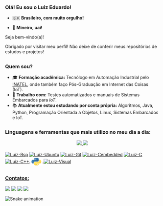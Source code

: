 ### Olá! Eu sou o Luiz Eduardo!

 - 🇧🇷 **Brasileiro, com muito orgulho!**
 
 - 🔺 **Mineiro, uai!**
 
Seja bem-vindo(a)!

Obrigado por visitar meu perfil! 
Não deixe de conferir meus repositórios de estudos e projetos!
##
### Quem sou?
 
  - 🎓 **Formação acadêmica:** Tecnólogo em Automação Industrial pelo [INATEL](https://inatel.br/home/), onde também faço Pós-Graduação em Internet das Coisas (IoT).
 - 👔 **Trabalho com:** Testes automatizados e manuais de Sistemas Embarcados para *IoT*.
 - 📚 **Atualmente estou estudando por conta própria:** Algoritmos, Java, Python, Programação Orientada a Objetos, Linux, Sistemas Embarcados e IoT.

##
### Linguagens e ferramentas que mais utilizo no meu dia a dia:
<div align="center">
  <a href="https://github.com/luiz-educosta">
  <img height="180em" src="https://github-readme-stats.vercel.app/api?username=luiz-educosta&show_icons=true&theme=dark&include_all_commits=true&count_private=true"/>
  <img height="180em" src="https://github-readme-stats.vercel.app/api/top-langs/?username=luiz-educosta&layout=compact&langs_count=7&theme=dark"/>
</div>
  
<div style="display: inline_block"><br> 
  <img align="center" alt="Luiz-Rsp" height="30" width="40" src="https://cdn.jsdelivr.net/gh/devicons/devicon/icons/raspberrypi/raspberrypi-original.svg">
  <img align="center" alt="Luiz-Ubuntu" height="30" width="40" src="https://cdn.jsdelivr.net/gh/devicons/devicon/icons/ubuntu/ubuntu-plain.svg">
  <img align="center" alt="Luiz-Git" height="30" width="40" src="https://cdn.jsdelivr.net/gh/devicons/devicon/icons/git/git-original.svg">
  <img align="center" alt="Luiz-Cembedded" height="30" width="40" src="https://cdn.jsdelivr.net/gh/devicons/devicon/icons/embeddedc/embeddedc-original.svg">
  <img align="center" alt="Luiz-C" height="30" width="40" src="https://cdn.jsdelivr.net/gh/devicons/devicon/icons/c/c-original.svg">
  <img align="center" alt="Luiz-C++" height="30" width="40" src="https://cdn.jsdelivr.net/gh/devicons/devicon/icons/cplusplus/cplusplus-original.svg">
  <img align="center" alt="Luiz-Python" height="30" width="40" src="https://raw.githubusercontent.com/devicons/devicon/master/icons/python/python-original.svg">
  <img align="center" alt="Luiz-Visual" height="30" width="40" src="https://cdn.jsdelivr.net/gh/devicons/devicon/icons/visualstudio/visualstudio-plain.svg">
</div>
  
##
  
### Contatos:
  
<div>
  <a href = "mailto:luizeduardocostar@hotmail.com"><img src="https://img.shields.io/badge/Microsoft_Outlook-0078D4?style=for-the-badge&logo=microsoft-outlook&logoColor=white" target="_blank"></a>
  <a href="https://www.linkedin.com/in/luiz-educosta" target="_blank"><img src="https://img.shields.io/badge/-LinkedIn-%230077B5?style=for-the-badge&logo=linkedin&logoColor=white" target="_blank"></a> 
   <a href="https://wa.me/5535999901515" target="_blank"><img src="https://img.shields.io/badge/WhatsApp-25D366?style=for-the-badge&logo=whatsapp&logoColor=white" target="_blank"></a> 
  <a href="https://instagram.com/luiz_educosta" target="_blank"><img src="https://img.shields.io/badge/-Instagram-%23E4405F?style=for-the-badge&logo=instagram&logoColor=white" target="_blank"></a>
  
  ![Snake animation](https://github.com/luiz-educosta/luiz-educosta/blob/output/github-contribution-grid-snake.svg)
</div>
